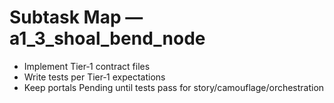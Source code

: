 # Subtask Map — a1_3_shoal_bend_node

- Implement Tier‑1 contract files
- Write tests per Tier‑1 expectations
- Keep portals Pending until tests pass for story/camouflage/orchestration
